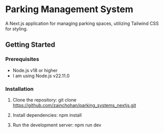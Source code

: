 # Parking Management System
A Next.js application for managing parking spaces, utilizing Tailwind CSS for styling.

## Getting Started

### Prerequisites

- Node.js v18 or higher
- I am using Node.js v22.11.0

### Installation

1. Clone the repository:
   git clone https://github.com/zainchohan/parking_systems_nextjs.git
   

2. Install dependencies:
    npm install
    
3. Run the development server:
    npm run dev
  